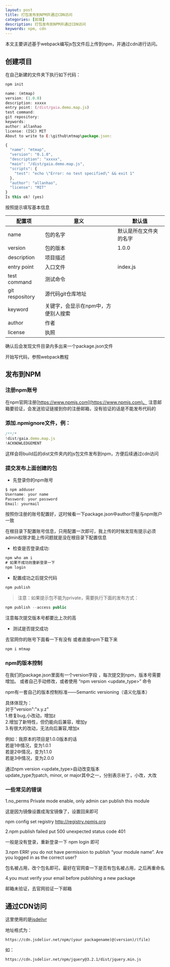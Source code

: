 ```yaml
---
layout: post
title: 打包发布到NPM并通过CDN访问
categories: [前端]
description: 打包发布到NPM并通过CDN访问
keywords: npm, cdn
---
```


本文主要讲述基于webpack编写js包文件后上传到npm，并通过cdn进行访问。

## 创建项目

在自己新建的文件夹下执行如下代码：
```javascript
npm init
```
```javascript
name: (mtmap)
version: (1.0.0)
description: xxxxx
entry point: (/dist/gaia.demo.map.js)
test command:
git repository:
keywords:
author: allanhao
license: (ISC) MIT
About to write to E:\github\mtmap\package.json:

{
  "name": "mtmap",
  "version": "0.1.0",
  "description": "xxxxx",
  "main": "/dist/gaia.demo.map.js",
  "scripts": {
    "test": "echo \"Error: no test specified\" && exit 1"
  },
  "author": "allanhao",
  "license": "MIT"
}
Is this ok? (yes) 
```
按照提示填写基本信息

|配置项  |意义  |默认值|
|--|--|--|
| name |包的名字  |默认是所在文件夹的名字|
|version|包的版本|1.0.0|
|description|项目描述||
|entry point|入口文件|index.js|
|test command|测试命令||
|git respository|源代码git仓库地址||
|keyword|关键字，会显示在npm中，方便别人搜索||
|author|作者||
|license|执照||

确认后会发现文件目录内多出来一个package.json文件

开始写代码，参照webpack教程

## 发布到NPM

### 注册npm账号

在npm官网注册[https://www.npmjs.com](https://www.npmjs.com)。
注意邮箱要验证，会发送验证链接到你的注册邮箱，没有验证的话是不能发布代码的

### 添加.npmignore文件，例：
```javascript
/**/*
!dist/gaia.demo.map.js
!ACKNOWLEDGEMENT
```
这样会将build后的dist文件夹内的js包文件发布到npm，方便后续通过cdn访问

### 提交发布上面创建的包

* 先登录你的npm账号

```javascript
$ npm adduser    
Username: your name
Password: your password 
Email: yourmail
```

按照你注册的账号配置好，这时候看一下package.json中author尽量与npm账户一致

在根目录下配置账号信息，只用配置一次即可，我上传的时候发现有提示必须admin权限才能上传问题就是没在根目录下配置信息

* 检查是否登录成功:

```javascript
npm who am i
# 如果不成功则重新登录一下
npm login
```
* 配置成功之后提交代码

```javascript
npm publish
```
> 注意：如果提示包不能为private，需要执行下面的发布方式：

```javascript
npm publish --access public
```

注意每次提交版本号都要比上次的高

* 测试是否提交成功

去官网你的账号下面看一下有没有
或者直接npm下载下来
```javascript 
npm i mtmap
```

### npm的版本控制

在我们的package.json里面有一个version字段 ，每次提交到npm，版本号需要增加。   或者自己手动修改，或者使用 “npm version <update_type>” 命令 

npm有一套自己的版本控制标准——Semantic versioning（语义化版本）
 
具体体现为：   
对于"version":"x.y.z"   
1.修复bug,小改动，增加z   
2.增加了新特性，但仍能向后兼容，增加y   
3.有很大的改动，无法向后兼容,增加x    
 
例如：我原本的项目是1.0.0版本的话   
若是1中情况，变为1.0.1    
若是2中情况，变为1.1.0   
若是3中情况，变为2.0.0   
 
通过npm version <update_type>自动改变版本    
update_type为patch, minor, or major其中之一，分别表示补丁，小改，大改


### 一些常见的错误
1.no_perms Private mode enable, only admin can publish this module

这是因为镜像设置成淘宝镜像了，设置回来即可

npm config set registry http://registry.npmjs.org
 

2.npm publish failed put 500 unexpected status code 401

  一般是没有登录，重新登录一下 npm login 即可

 

3.npm ERR! you do not have permission to publish “your module name”. Are you logged in as the correct user?

  包名被占用，改个包名即可。最好在官网查一下是否有包名被占用，之后再重命名

 

4.you must verify your email before publishing a new package

  邮箱未验证，去官网验证一下邮箱

## 通过CDN访问

这里使用的是[jsdelivr](https://www.jsdelivr.com/) 

地址格式为：
```
https://cdn.jsdelivr.net/npm/(your packagename)@(version)/(file)
```
如：
```
https://cdn.jsdelivr.net/npm/jquery@3.2.1/dist/jquery.min.js
```
